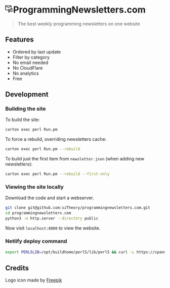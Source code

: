 # <img src="private/images/logo.svg" width=25 height=25>ProgrammingNewsletters.com

> The best weekly programming newsletters on one website

## Features

- Ordered by last update
- Filter by category
- No email needed
- No CloudFlare
- No analytics
- Free

## Development

### Building the site

To build the site:

```bash
carton exec perl Run.pm
```

To force a rebuild, overriding newsletters cache:

```bash
carton exec perl Run.pm --rebuild
```

To build just the first item from `newsletter.json` (when adding new newsletters):

```bash
carton exec perl Run.pm --rebuild --first-only
```

### Viewing the site locally

Download the code and start a webserver.

```bash
git clone git@github.com:szTheory/programmingnewsletters.com.git
cd programmingnewsletters.com
python3 -m http.server --directory public
```

Now visit `localhost:8000` to view the website.

### Netlify deploy command

```bash
export PERL5LIB=/opt/buildhome/perl5/lib/perl5 && curl -L https://cpanmin.us | perl - App::cpanminus && /opt/buildhome/perl5/bin/cpanm Carton && /opt/buildhome/perl5/bin/carton install && /opt/buildhome/perl5/bin/carton exec perl Run.pm
```

## Credits

Logo icon made by [Freepik](https://www.flaticon.com/authors/freepik)
